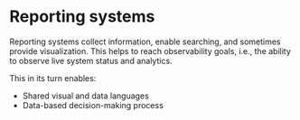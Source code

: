 # Reporting systems

Reporting systems collect information, enable searching, and sometimes provide visualization.
This helps to reach observability goals, i.e., the ability to observe live system status and analytics.

This in its turn enables:

- Shared visual and data languages
- Data-based decision-making process
